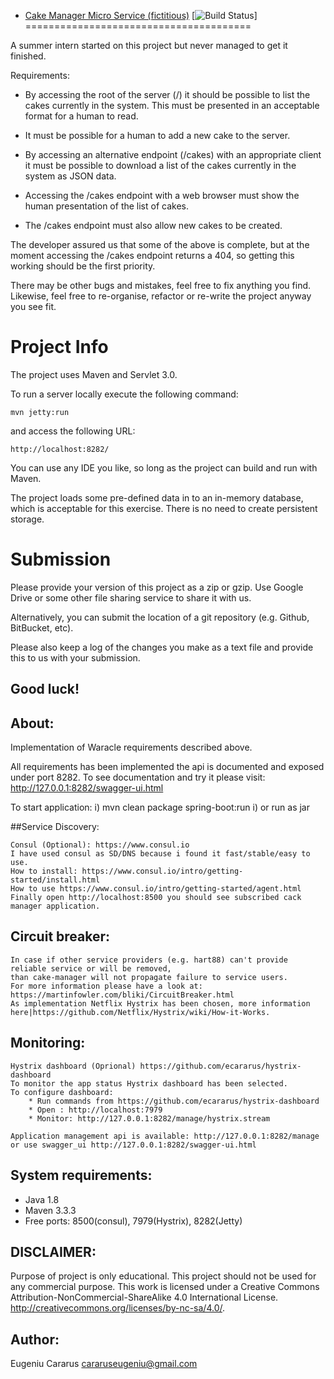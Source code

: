 
* [Cake Manager Micro Service (fictitious)](https://ecararus.github.io/cake-manager/) [![Build Status](https://travis-ci.org/ecararus/cake-manager.svg?branch=master)]
=======================================

A summer intern started on this project but never managed to get it finished.


Requirements:

* By accessing the root of the server (/) it should be possible to list the cakes currently in the system.  This
 must be presented in an acceptable format for a human to read.

* It must be possible for a human to add a new cake to the server.

* By accessing an alternative endpoint (/cakes) with an appropriate client it must be possible to download a list of
 the cakes currently in the system as JSON data.

* Accessing the /cakes endpoint with a web browser must show the human presentation of the list of cakes.

* The /cakes endpoint must also allow new cakes to be created.


The developer assured us that some of the above is complete, but at the moment accessing the /cakes endpoint
 returns a 404, so getting this working should be the first priority.

There may be other bugs and mistakes, feel free to fix anything you find. Likewise, feel free to re-organise,
 refactor or re-write the project anyway you see fit.


Project Info
============

The project uses Maven and Servlet 3.0.

To run a server locally execute the following command:

`mvn jetty:run`

and access the following URL:

`http://localhost:8282/`


You can use any IDE you like, so long as the project can build and run with Maven.

The project loads some pre-defined data in to an in-memory database, which is acceptable for this exercise.  There is
 no need to create persistent storage.


Submission
==========


Please provide your version of this project as a zip or gzip.   Use Google Drive or some other file sharing service to
share it with us.

Alternatively, you can submit the location of a git repository (e.g. Github, BitBucket, etc).

Please also keep a log of the changes you make as a text file and provide this to us with your submission.

Good luck!
-------------------------------------------------------


## About:
Implementation of Waracle requirements described above.

All requirements has been implemented the api is documented and exposed under port 8282.
To see documentation and try it please visit: http://127.0.0.1:8282/swagger-ui.html

To start application:
    i) mvn clean package spring-boot:run
    i) or run as jar

##Service Discovery:

    Consul (Optional): https://www.consul.io
    I have used consul as SD/DNS because i found it fast/stable/easy to use.
    How to install: https://www.consul.io/intro/getting-started/install.html
    How to use https://www.consul.io/intro/getting-started/agent.html
    Finally open http://localhost:8500 you should see subscribed cack manager application.


## Circuit breaker:

    In case if other service providers (e.g. hart88) can't provide reliable service or will be removed,
    than cake-manager will not propagate failure to service users.
    For more information please have a look at: https://martinfowler.com/bliki/CircuitBreaker.html
    As implementation Netflix Hystrix has been chosen, more information here|https://github.com/Netflix/Hystrix/wiki/How-it-Works.


## Monitoring:

    Hystrix dashboard (Oprional) https://github.com/ecararus/hystrix-dashboard
    To monitor the app status Hystrix dashboard has been selected.
    To configure dashboard:
        * Run commands from https://github.com/ecararus/hystrix-dashboard
        * Open : http://localhost:7979
        * Monitor: http://127.0.0.1:8282/manage/hystrix.stream

    Application management api is available: http://127.0.0.1:8282/manage or use swagger_ui http://127.0.0.1:8282/swagger-ui.html

## System requirements:
 - Java 1.8
 - Maven 3.3.3
 - Free ports: 8500(consul), 7979(Hystrix), 8282(Jetty)

## DISCLAIMER:
Purpose of project is only educational.
This project should not be used for any commercial purpose.
This work is licensed under a Creative Commons Attribution-NonCommercial-ShareAlike 4.0 International License.
http://creativecommons.org/licenses/by-nc-sa/4.0/.

## Author:
Eugeniu Cararus
cararuseugeniu@gmail.com
